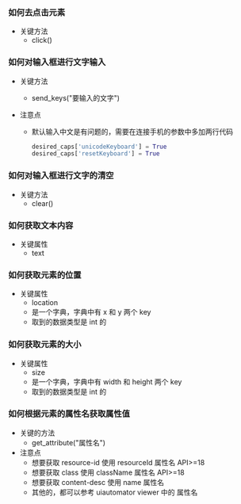 ### 如何去点击元素

- 关键方法
  - click()



### 如何对输入框进行文字输入

- 关键方法

  - send_keys("要输入的文字")

- 注意点

  - 默认输入中文是有问题的，需要在连接手机的参数中多加两行代码

    ```python
    desired_caps['unicodeKeyboard'] = True
    desired_caps['resetKeyboard'] = True
    ```


### 如何对输入框进行文字的清空

- 关键方法
  - clear()



### 如何获取文本内容

- 关键属性
  - text 



### 如何获取元素的位置

- 关键属性
  - location
  - 是一个字典，字典中有 x 和 y 两个 key
  - 取到的数据类型是 int 的



### 如何获取元素的大小

- 关键属性
  - size
  - 是一个字典，字典中有 width 和 height 两个 key
  - 取到的数据类型是 int 的



### 如何根据元素的属性名获取属性值

- 关键的方法
  - get_attribute("属性名")
- 注意点
  - 想要获取 resource-id 使用 resourceId 属性名 API>=18
  - 想要获取 class 使用 className 属性名 API>=18
  - 想要获取 content-desc 使用 name 属性名
  - 其他的，都可以参考 uiautomator viewer 中的 属性名